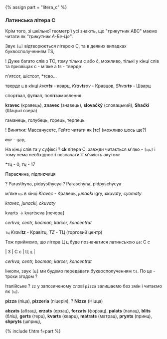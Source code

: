 {% assign part = "litera_c" %}<a name="{{ part }}"></a>

### Латинська літера C

Крім того, зі шкільної геометрії усі знають, що "трикутник ABC" маємо читати як _"трикутник А-Бе-Це"_.

Звук `[ц]` відтворюється літерою <span class="l">C</span>, та в деяких випадках буквосполученням <span class="l">TS</span>,

<span class='warn'>!</span> Дуже багато слів з <span class="c">ТС, тому тільки c або ć, можливо, тількі у кінці слів та призвіщах c - м'яке a ts - тверде

п'ятсот, шістсот, *тсво...

тверде `ц` в кінці _kvar**ts**_ - кварц, _Krav**ts**ov_ - Кравцов, _Shvar**ts**_ - Шварц

спор**тз**ал, фу**тз**ал, полі**тз**амовлення

**kravec** (кравець), **znavec** (знавець), **slovaćký** (словацький), **Shaćki** (Шацькі озера)

гаманець, голубець, горець, терпець

<span class='warn'>!</span> Винятки: Массачусетс, Гейтс читати як [тс] (можливо шось ще?)

_**c**ar_ - цар,

На кінці слів та у суфіксі <span class='ques'>?</span> **ck** літера <span class="l">C</span>, завжди читається м'яко - `[ць]` і тому нема необхідності позначати її м'якість акутом:


*тц - 0, *тц* - 17

Пара**сч**ина, підпи**сч**иця

? Parasthyna, pidpysthycya
? Paraschyna, pidpyschycya


м'яке `ць` в кінці _Kravec_ - Кравець, _juna**c**ki_ igry, _**c**kuvaty_, _cyomaty_

_kravec, junacki, ckuvaty_

kvarts -> kvartseva [печера]

_cerkva, centr, bocman, karcer, koncentrat_

`тц`  _Kravi**tz**_ - Кравітц, _TZ_ - ТЦ (торговий центр)

Тож приймемо, що літера <span class="c">Ц ц</span> буде позначатися латинською `це`: <span class="l">C c</span>

| 3  |  <span class="l">C c</span>  |  <span class="c">Ц ц</span>  |

_cerkva, centr, bocman, karcer, koncentrat_

Інколи, звук `[ц]` ми будемо передавати буквосполученням `ts`. По це - трохи згодом <span class='ques'>?</span>

Італійське <span class='ques'>?</span> `zz` у запозиченому слові `pizza` залишаємо без змін і читаємо як `[ц]`.

**pizza** (піца), **pizzeria** (піцерія), <span class='ques'>?</span> **Nizza** (Ніцца)


**abzats** (абзац),
**erzats** (ерзац),
**forzats** (форзац),
**palats** (палац),
**blits** (бліц),
**gerts** (герц),
**kvarts** (кварц),
**matrats** (матрац),
**prynts** (принц),
**shpryts** (шприц),



{% include f.htm f=part %}
